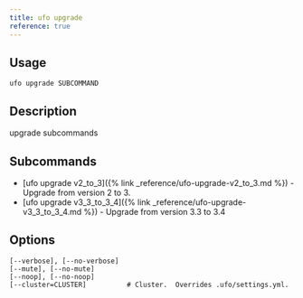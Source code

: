 ```yaml
---
title: ufo upgrade
reference: true
---
```


## Usage

    ufo upgrade SUBCOMMAND

## Description

upgrade subcommands

## Subcommands

* [ufo upgrade v2_to_3]({% link _reference/ufo-upgrade-v2_to_3.md %}) - Upgrade from version 2 to 3.
* [ufo upgrade v3_3_to_3_4]({% link _reference/ufo-upgrade-v3_3_to_3_4.md %}) - Upgrade from version 3.3 to 3.4

## Options

```
[--verbose], [--no-verbose]  
[--mute], [--no-mute]        
[--noop], [--no-noop]        
[--cluster=CLUSTER]          # Cluster.  Overrides .ufo/settings.yml.
```

